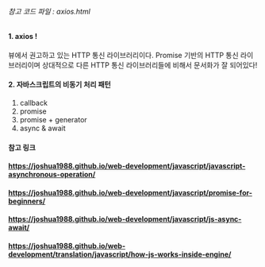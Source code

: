 ###### 참고 코드 파일 : axios.html

#### 1. axios !
뷰에서 권고하고 있는 HTTP 통신 라이브러리이다. Promise 기반의 HTTP 통신 라이브러리이며 상대적으로 다른 HTTP 통신 라이브러리들에 비해서 문서화가 잘 되어있다!

#### 2. 자바스크립트의 비동기 처리 패턴
1. callback
2. promise
3. promise + generator
4. async & await

#### 참고 링크
#### https://joshua1988.github.io/web-development/javascript/javascript-asynchronous-operation/ 
#### https://joshua1988.github.io/web-development/javascript/promise-for-beginners/
#### https://joshua1988.github.io/web-development/javascript/js-async-await/ 
#### https://joshua1988.github.io/web-development/translation/javascript/how-js-works-inside-engine/